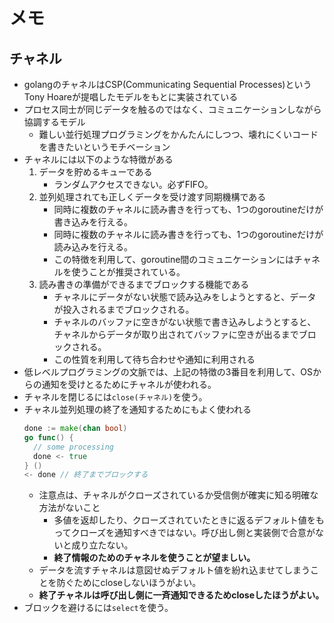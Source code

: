 # メモ

## チャネル
- golangのチャネルはCSP(Communicating Sequential Processes)というTony Hoareが提唱したモデルをもとに実装されている
- プロセス同士が同じデータを触るのではなく、コミュニケーションしながら協調するモデル
    - 難しい並行処理プログラミングをかんたんにしつつ、壊れにくいコードを書きたいというモチベーション
- チャネルには以下のような特徴がある
    1. データを貯めるキューである
        - ランダムアクセスできない。必ずFIFO。
    2. 並列処理されても正しくデータを受け渡す同期機構である
        - 同時に複数のチャネルに読み書きを行っても、1つのgoroutineだけが書き込みを行える。
        - 同時に複数のチャネルに読み書きを行っても、1つのgoroutineだけが読み込みを行える。
        - この特徴を利用して、goroutine間のコミュニケーションにはチャネルを使うことが推奨されている。
    3. 読み書きの準備ができるまでブロックする機能である
        - チャネルにデータがない状態で読み込みをしようとすると、データが投入されるまでブロックされる。
        - チャネルのバッファに空きがない状態で書き込みしようとすると、チャネルからデータが取り出されてバッファに空きが出るまでブロックされる。
        - この性質を利用して待ち合わせや通知に利用される
- 低レベルプログラミングの文脈では、上記の特徴の3番目を利用して、OSからの通知を受けとるためにチャネルが使われる。
- チャネルを閉じるには`close(チャネル)`を使う。
- チャネル並列処理の終了を通知するためにもよく使われる
    ```go
  done := make(chan bool)
  go func() {
      // some processing
      done <- true
  } ()
  <- done // 終了までブロックする
    ```
    - 注意点は、チャネルがクローズされているか受信側が確実に知る明確な方法がないこと 
        - 多値を返却したり、クローズされていたときに返るデフォルト値をもってクローズを通知すべきではない。呼び出し側と実装側で合意がないと成り立たない。
        - **終了情報のためのチャネルを使うことが望ましい。**
    - データを流すチャネルは意図せぬデフォルト値を紛れ込ませてしまうことを防ぐためにcloseしないほうがよい。
    - **終了チャネルは呼び出し側に一斉通知できるためcloseしたほうがよい。**
- ブロックを避けるには`select`を使う。

       
